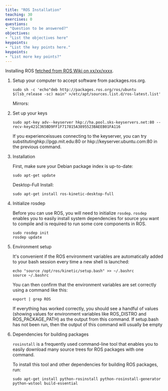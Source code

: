 ```yaml
---
title: "ROS Installation"
teaching: 30
exercises: 0
questions:
- "Question to be answered?"
objectives:
- "List the objectives here"
keypoints:
- "List the key points here."
keypoints:
- "List more key points?"
---
```


Installing ROS [fetched from ROS Wiki on xx/xx/xxxx](http://wiki.ros.org/).

1. Setup your computer to accept software from packages.ros.org.

   ```
   sudo sh -c 'echo"deb http://packages.ros.org/ros/ubuntu $(lsb_release -sc) main" >/etc/apt/sources.list.d/ros-latest.list'
   ```

   Mirrors: 


2. Set up your keys

   ```
   sudo apt-key adv--keyserver hkp://ha.pool.sks-keyservers.net:80 --recv-key421C365BD9FF1F717815A3895523BAEEB01FA116
   ```

   If you experienceissues connecting to the keyserver, you can try substitutinghkp://pgp.mit.edu:80 or  	hkp://keyserver.ubuntu.com:80 in the previous command.

3. Installation

   First, make sure your Debian package index is up-to-date:

   ```
   sudo apt-get update
   ```

   Desktop-Full Install:

   ```
   sudo apt-get install ros-kinetic-desktop-full
   ```

4. Initialize rosdep

   Before you can use ROS, you will need to initialize `rosdep`. `rosdep` enables you to easily install system dependencies for source you want to compile and is required to run some core components in ROS.

   ```
   sudo rosdep init
   rosdep update
   ```

5. Environment setup

   It's convenient if the ROS environment variables are automatically added to your bash session every time a new shell is launched:

   ```
   echo "source /opt/ros/kinetic/setup.bash" >> ~/.bashrc
   source ~/.bashrc
   ```

   You can then confirm that the environment variables are set correctly using a command
   like this:

   ```
   export | grep ROS
   ```

   If everything has worked correctly, you should see a handful of values (showing values for
   environment variables like ROS_DISTRO and ROS_PACKAGE_PATH) as the output
   from this command. If setup.bash has not been run, then the output of this command
   will usually be empty

6. Dependencies for building packages

    `rosinstall` is a frequently used command-line tool that enables you to easily download many source trees for ROS packages with one command.

   To install this tool and other dependencies for building ROS packages, run:

   ```
   sudo apt-get install python-rosinstall python-rosinstall-generator python-wstool build-essential
   ```
